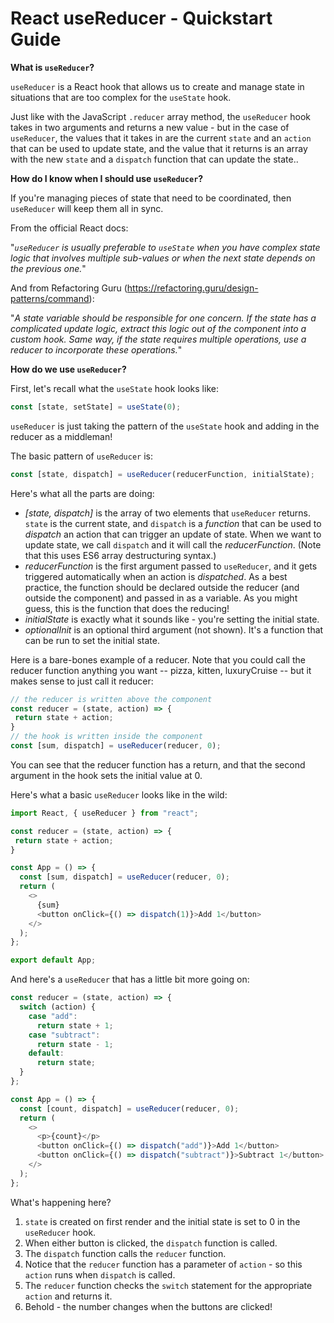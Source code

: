 # React useReducer - Quickstart Guide
**What is `useReducer`?**

`useReducer` is a React hook that allows us to create and manage state in situations that are too complex for the `useState` hook.

Just like with the JavaScript `.reducer` array method, the `useReducer` hook takes in two arguments and returns a new value - but in the case of `useReducer`, the values that it takes in are the current `state` and an `action` that can be used to update state, and the value that it returns is an array with the new `state` and a `dispatch` function that can update the state..

**How do I know when I should use `useReducer`?**

If you're managing pieces of state that need to be coordinated, then `useReducer` will keep them all in sync.

From the official React docs:

"*`useReducer` is usually preferable to `useState` when you have complex state logic that involves multiple sub-values or when the next state depends on the previous one.*"

And from Refactoring Guru (https://refactoring.guru/design-patterns/command):

"*A state variable should be responsible for one concern. If the state has a complicated update logic, extract this logic out of the component into a custom hook. Same way, if the state requires multiple operations, use a reducer to incorporate these operations.*"

**How do we use `useReducer`?**

First, let's recall what the `useState` hook looks like:
```js
const [state, setState] = useState(0);
```

`useReducer` is just taking the pattern of the `useState` hook and adding in the reducer as a middleman! 

The basic pattern of `useReducer` is:
```js
const [state, dispatch] = useReducer(reducerFunction, initialState);
```

Here's what all the parts are doing:
- *[state, dispatch]* is the array of two elements that `useReducer` returns. `state` is the current state, and `dispatch` is a *function* that can be used to *dispatch* an action that can trigger an update of state. When we want to update state, we call `dispatch` and it will call the *reducerFunction*. (Note that this uses ES6 array destructuring syntax.)
- *reducerFunction* is the first argument passed to `useReducer`, and it gets triggered automatically when an action is *dispatched*. As a best practice, the function should be declared outside the reducer (and outside the component) and passed in as a variable. As you might guess, this is the function that does the reducing!
- *initialState* is exactly what it sounds like - you're setting the initial state.
- *optionalInit* is an optional third argument (not shown). It's a function that can be run to set the initial state.

Here is a bare-bones example of a reducer. Note that you could call the reducer function anything you want -- pizza, kitten, luxuryCruise -- but it makes sense to just call it reducer:

```js
// the reducer is written above the component
const reducer = (state, action) => {
 return state + action;
}
// the hook is written inside the component
const [sum, dispatch] = useReducer(reducer, 0);
```
You can see that the reducer function has a return, and that the second argument in the hook sets the initial value at 0.

Here's what a basic `useReducer` looks like in the wild:

```js
import React, { useReducer } from "react";

const reducer = (state, action) => {
 return state + action;
}

const App = () => {
  const [sum, dispatch] = useReducer(reducer, 0);
  return (
    <>
      {sum}
      <button onClick={() => dispatch(1)}>Add 1</button>
    </>
  );
};

export default App;
```
And here's a `useReducer` that has a little bit more going on:
```js
const reducer = (state, action) => {
  switch (action) {
    case "add":
      return state + 1;
    case "subtract":
      return state - 1;
    default:
      return state;
  }
};

const App = () => {
  const [count, dispatch] = useReducer(reducer, 0);
  return (
    <>
      <p>{count}</p>
      <button onClick={() => dispatch("add")}>Add 1</button>
      <button onClick={() => dispatch("subtract")}>Subtract 1</button>
    </>
  );
};
```
What's happening here?
1. `state` is created on first render and the initial state is set to 0 in the `useReducer` hook.
2. When either button is clicked, the `dispatch` function is called.
3. The `dispatch` function calls the `reducer` function.
4. Notice that the `reducer` function has a parameter of `action` - so this `action` runs when `dispatch` is called.
5. The `reducer` function checks the `switch` statement for the appropriate `action` and returns it.
6. Behold - the number changes when the buttons are clicked!




